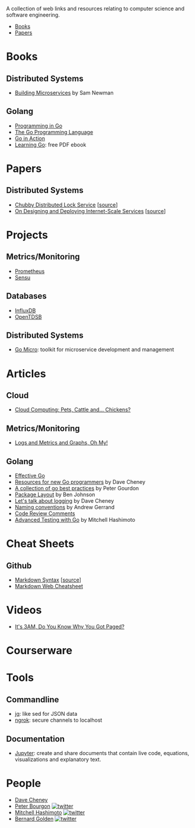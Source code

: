 A collection of web links and resources relating to computer science and software engineering.

* [Books](#books)
* [Papers](#papers)

# Books

## Distributed Systems
* [Building Microservices](http://amzn.to/2cmFA4m) by Sam Newman

## Golang
* [Programming in Go](http://amzn.to/2cZKRhf)
* [The Go Programming Language](http://amzn.to/2cZLtmM)
* [Go in Action](http://amzn.to/2cZLBmr)
* [Learning Go](https://miek.nl/downloads/2015/go.pdf): free PDF ebook

# Papers

## Distributed Systems
* [Chubby Distributed Lock Service](pdfs/chubby-osdi06.pdf) \[[source](http://static.googleusercontent.com/media/research.google.com/en//archive/chubby-osdi06.pdf)\]
* [On Designing and Deploying Internet-Scale Services](pdfs/hamilton.pdf) \[[source](https://www.usenix.org/legacy/event/lisa07/tech/full_papers/hamilton/hamilton.pdf)\]

# Projects

## Metrics/Monitoring
* [Prometheus](https://prometheus.io/)
* [Sensu](https://sensuapp.org/)

## Databases
* [InfluxDB](https://www.influxdata.com/)
* [OpenTDSB](http://opentsdb.net/)

## Distributed Systems
* [Go Micro](https://github.com/micro/micro): toolkit for microservice development and management

# Articles

## Cloud
* [Cloud Computing: Pets, Cattle and... Chickens?](http://dev.hpcloud.com/blog/2016/cloud-computing-pets-cattle-and-chickens)

## Metrics/Monitoring
* [Logs and Metrics and Graphs, Oh My!](https://blog.raintank.io/logs-and-metrics-and-graphs-oh-my/)

## Golang
* [Effective Go](https://golang.org/doc/effective_go.html)
* [Resources for new Go programmers](http://dave.cheney.net/resources-for-new-go-programmers) by Dave Cheney
* [A collection of go best practices](https://peter.bourgon.org/go-best-practices-2016/) by Peter Gourdon
* [Package Layout](https://medium.com/@benbjohnson/standard-package-layout-7cdbc8391fc1#.vib0fw86i) by Ben Johnson
* [Let's talk about logging](http://dave.cheney.net/2015/11/05/lets-talk-about-logging) by Dave Cheney
* [Naming conventions](https://talks.golang.org/2014/names.slide#1) by Andrew Gerrand
* [Code Review Comments](https://github.com/golang/go/wiki/CodeReviewComments)
* [Advanced Testing with Go](https://speakerdeck.com/mitchellh/advanced-testing-with-go) by Mitchell Hashimoto

# Cheat Sheets

## Github
* [Markdown Syntax](markdown-cheatsheet.pdf) \[[source](https://enterprise.github.com/downloads/en/markdown-cheatsheet.pdf)\]
* [Markdown Web Cheatsheet](https://github.com/adam-p/markdown-here/wiki/Markdown-Cheatsheet)

# Videos
* [It's 3AM, Do You Know Why You Got Paged?](http://ryanfrantz.com/talks/3am-why-you-got-paged/)

# Courserware

# Tools
## Commandline
* [jq](https://stedolan.github.io/jq/): like sed for JSON data
* [ngrok](https://ngrok.com/): secure channels to localhost

## Documentation
* [Jupyter](http://jupyter.org/): create and share documents that contain live code, equations, visualizations and explanatory text.

# People
* [Dave Cheney](http://dave.cheney.net/)
* [Peter Bourgon](https://peter.bourgon.org/talks/) [![twitter][twitter_logo]](https://twitter.com/peterbourgon)
* [Mitchell Hashimoto](http://mitchellh.com/) [![twitter][twitter_logo]](https://twitter.com/mitchellh)
* [Bernard Golden](http://www.cio.com/author/Bernard-Golden/) [![twitter][twitter_logo]](https://twitter.com/mitchellh)

[twitter_logo]: https://pbs.twimg.com/media/BIU80WkCIAEFI2U.png "twitter"
